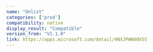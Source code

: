```yaml
---
name: "Onlist"
categories: ['prod']
compatibility: native
display_result: "Compatible"
version_from: "V1.1.0"
link: https://apps.microsoft.com/detail/9NXJPWN80X5S
---
```

